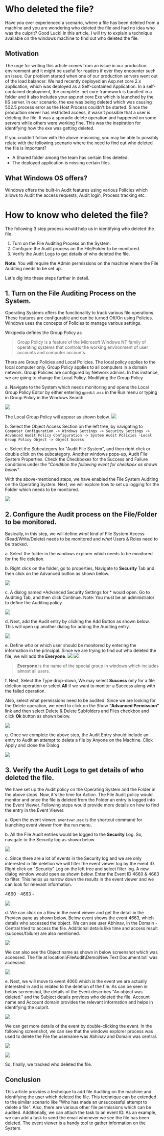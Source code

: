 # Who deleted the file?
Have you ever experienced a scenario, where a file has been deleted from a machine and you are wondering who deleted the file and had no idea who was the culprit? Good Luck! In this article, I will try to explain a technique available on the windows machine to find out who deleted the file.

## Motivation
The urge for writing this article comes from an issue in our production environment and it might be useful for readers if ever they encounter such an issue. Our problem started when one of our production servers went out of the load balancer. We had recently deployed an Asp.net core 2.x application, which was deployed as a Self-contained Application. In a self-contained deployment, the complete .net core framework is bundled in a folder and it also includes your asp.net core Exe which is launched by the IIS server. In our scenario, the exe was being deleted which was causing 502.5 process error as the Host Process couldn't be started. Since the production server has restricted access, it wasn't possible that a user is deleting the file. It was a sporadic delete operation and happened on some servers while others were working fine. This was the inspiration for identifying how the exe was getting deleted.

If you couldn't follow with the above reasoning, you may be able to possibly relate with the following scenario where the need to find out who deleted the file is important?

* A Shared folder among the team has certain files deleted.
* The deployed application is missing certain files.

## What Windows OS offers?
Windows offers the built-in Audit features using various Policies which allows to Audit the access requests, Audit login, Process tracking etc. 

# How to know who deleted the file?
The following 3 step process would help us in identifying who deleted the file.
1. Turn on the File Auditing Process on the System.
2. Configure the Audit process on the File/Folder to be monitored.
3. Verify the Audit Logs to get details of who deleted the file.

**Note:** You will require the Admin permissions on the machine where the File Auditing needs to be set up.

Let's dig into these steps further in detail.

## 1. Turn on the File Auditing Process on the System.
Operating Systems offers the functionality to track various file operations. These features are configurable and can be turned Off/On using Policies. Windows uses the concepts of Policies to manage various settings.

Wikipedia defines the Group Policy as

> Group Policy is a feature of the Microsoft Windows NT family of operating systems that controls the working environment of user accounts and computer accounts. 


There are Group Policies and Local Policies. The local policy applies to the local computer only. Group Policy applies to all computers in a domain network. Group Policies are configured by Network admins. In this instance, we are going to change the Local Policy. Modifying the Group Policy 

a. Navigate to the System which needs monitoring and opens the Local Group Policy Editor by either entering `gpedit.msc` in the Run menu or typing in Group Policy in the Windows Search.

![](Images/1OpenGroupPolicy.png)

The Local Group Policy will appear as shown below.
![](Images/2LocalGroupPolicyEditor.png)

b. Select the Object Access Section on the left tree, by navigating to `Computer Configuration -> Windows Settings -> Security Settings -> Advanced Audit Policy Configuration -> System Audit Policies -Local Group Policy Object -> Object Access`

c. Select the Subcategory for "Audit File System", and then right click or double click on the subcategory. Another windows pops-up, Audit File System Properties. Check the Checkboxes for the Success and Failure conditions under the *"Condition the following event for checkbox as shown below"*.

With the above-mentioned steps, we have enabled the File System Auditing on the Operating System. Next, we will explore how to set up logging for the Folder which needs to be monitored.

![](Images/3AuditFileSystemConfigure.png)


## 2. Configure the Audit process on the File/Folder to be monitored.
Basically, in this step, we will define *what* kind of File System Access (Read/Write/Delete) needs to be monitored and *what* Users & Roles need to be tracked.

a. Select the folder in the windows explorer which needs to be monitored for the file deletion.

b. Right click on the folder, go to properties, Navigate to **Security** Tab and then click on the Advanced button as shown below.

![](Images/4FolderProperties.png)

c. A dialog named *Advanced Security Settings for <YourFolderName> * would open. Go to Auditing Tab, and then click Continue. 
Note: You must be an administrator to define the Auditing policy.

![](Images/5FolderAdvancedAuditProperties.png)

d. Next, add the Audit entry by clicking the Add Button as shown below. This will open up another dialog for adding the Auditing entry.

![](Images/6AuditingTab.png)

e. Define *who* or which user should be monitored by entering the information in the principal. Since we are trying to find out who deleted the file, we will add the **Everyone**. 
![](Images/7AuditingEntry.png)
![](Images/8AddUserEveryone.png)

> **Everyone** is the name of the special group in windows which includes almost all users.

f. Next, Select the Type drop-down, We may select **Success** only for a file deletion operation or select **All** if we want to monitor a Success along with the failed operation. 

Also, select what permissions need to be audited. Since we are looking for the Delete operation, we need to click on the Show **"Advanced Permission"** link and then select Delete & Delete Subfolders and Files checkbox and click **Ok** button as shown below.

![](Images/9DefineAuditPermission.png)

g. Once we complete the above step, the Audit Entry should include an entry to Audit an attempt to delete a file by Anyone on the Machine.
Click Apply and close the Dialog.

![](Images/10FolderConfigurationDefined.png)

## 3. Verify the Audit Logs to get details of who deleted the file.
We have set up the Audit policy on the Operating System and the Folder in the above steps. Now, it's the time for Action. The File Audit policy would monitor and once the file is deleted from the Folder an entry is logged into the Event Viewer. Following steps would provide more details on how to find the entry in the Event Viewer.

a. Open the event viewer. `eventvwr.msc` is the shortcut command for launching event viewer from the run menu.

b. All the File Audit entries would be logged to the **Security** Log. So, navigate to the Security log as shown below.

![](Images/11EventViewerEntry.png)

c. Since there are a lot of events in the Security log and we are only interested in file deletion we will filter the event viewer log by the event ID. Right click on "Security" Log on the left tree and select filter log. A new dialog window would open as shown below. Enter the Event ID 4660 & 4663 to filter. This helps us narrow down the results in the event viewer and we can look for relevant information.

4660 -
4663 - 

![](Images/12EvntVwrFilter.png)

d. We can click on a Row in the event viewer and get the detail in the Preview pane as shown below.
Below event shows the event 4663, which details who accessed the object. We can see user Abhinav, in the Domain - Central tried to access the file. Additional details like time and access result (success/failure) are also mentioned.

![](Images/13EvntVwrEventDetails.png)

We can also see the Object name as shown in below screenshot which was accessed. The file at location:\FileAudit\Demo\New Text Document.txt` was accessed.

![](Images/14EvntVwrEventDetailsCont.png)

e. Next, we will move to event 4060 which is the event we are actually interested in and is related to the deletion of the file. As can be seen in below screenshot, the details of the Event describes "An object was deleted." and the Subject details provides who deleted the file. Account name and Account domain provides the relevant information and helps in identifying the culprit. 


![](Images/15EvntVwrFilter4060.png)


We can get more details of the event by double-clicking the event. In the following screenshot, we can see that the windows explorer process was used to delete the File the username was Abhinav and Domain was central.

![](Images/16EvntVwrDetails.png)

![](Images/17EvntVwrDetails1.png)

So, finally, we tracked who deleted the file.

## Conclusion
This article provides a technique to add file Auditing on the machine and identifying the user which deleted the file. This technique can be extended to the similar scenario like "Who has made an unsuccessful attempt to delete a file". Also, there are various other file permissions which can be audited. Additionally, we can attach the task to an event ID. As an example, we can add a task to send the email whenever we see the file has been deleted. The event viewer is a handy tool to gather information on the System.



